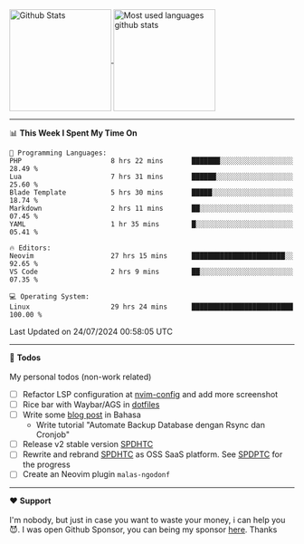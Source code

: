 <a href="https://github.com/anuraghazra/github-readme-stats">
  <img 
        height=180
        align="center" 
        src="https://github-readme-stats.vercel.app/api?username=rizkyilhampra&rank_icon=github&show_icons=true&theme=catppuccin_mocha&hide_border=true&include_all_commits=true&count_private=true&card_width=270" 
        alt="Github Stats" 
    />
</a>
<a href="https://github.com/anuraghazra/github-readme-stats">
  <img 
        height=180
        align="center" 
        src="https://github-readme-stats.vercel.app/api/top-langs/?username=rizkyilhampra&layout=compact&theme=catppuccin_mocha&hide_border=true&langs_count=8" 
        alt="Most used languages github stats" 
    />
</a>

---

<!--START_SECTION:waka-->
📊 **This Week I Spent My Time On** 

```text
💬 Programming Languages: 
PHP                      8 hrs 22 mins       ███████░░░░░░░░░░░░░░░░░░   28.49 % 
Lua                      7 hrs 31 mins       ██████░░░░░░░░░░░░░░░░░░░   25.60 % 
Blade Template           5 hrs 30 mins       █████░░░░░░░░░░░░░░░░░░░░   18.74 % 
Markdown                 2 hrs 11 mins       ██░░░░░░░░░░░░░░░░░░░░░░░   07.45 % 
YAML                     1 hr 35 mins        █░░░░░░░░░░░░░░░░░░░░░░░░   05.41 % 

🔥 Editors: 
Neovim                   27 hrs 15 mins      ███████████████████████░░   92.65 % 
VS Code                  2 hrs 9 mins        ██░░░░░░░░░░░░░░░░░░░░░░░   07.35 % 

💻 Operating System: 
Linux                    29 hrs 24 mins      █████████████████████████   100.00 % 
```


 Last Updated on 24/07/2024 00:58:05 UTC
<!--END_SECTION:waka-->

---

📒 **Todos**
<br>
<br>
My personal todos (non-work related)
- [ ] Refactor LSP configuration at [nvim-config](https://github.com/rizkyilhampra/nvim-config) and add more screenshot
- [ ] Rice bar with Waybar/AGS in [dotfiles](https://github.com/rizkyilhampra/dotfilesv2)
- [ ] Write some [blog post](https://github.com/rizkyilhampra/rizkyilhampra.github.io) in Bahasa
  - Write tutorial "Automate Backup Database dengan Rsync dan Cronjob"
- [ ] Release v2 stable version [SPDHTC](https://github.com/rizkyilhampra/spdhtc)
- [ ] Rewrite and rebrand [SPDHTC](https://github.com/rizkyilhampra/spdhtc) as OSS SaaS platform. See [SPDPTC](https://github.com/SPDPTC/SPDPTC) for the progress
- [ ] Create an Neovim plugin `malas-ngodonf`

---

♥️  **Support**
<br>
<br>
I'm nobody, but just in case you want to waste your money, i can help you 😈. I was open Github Sponsor, you can being my sponsor [here](https://github.com/sponsors/rizkyilhampra). Thanks
